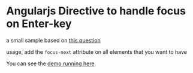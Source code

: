 # Angularjs Directive to handle focus on Enter-key

a small sample based on [this question](https://groups.google.com/forum/#!topic/angular/oBknNOTPO7I)

usage, add the `focus-next` attribute on all elements that you want to have

You can see the [demo running here](https://sanderelias.github.io/focusNextOnEnter/)